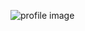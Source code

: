 ![profile image](https://avatars1.githubusercontent.com/u/33199278?s=400&u=3f9f62872e6d85fac8f986346fcc68013424cfc4&v=4)

